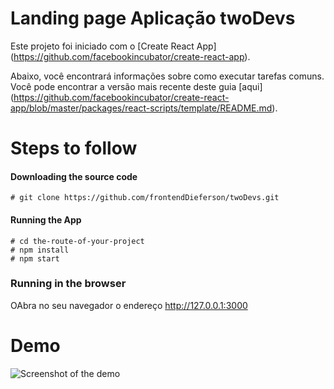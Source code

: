 # Landing page Aplicação twoDevs

Este projeto foi iniciado com o [Create React App] (https://github.com/facebookincubator/create-react-app).

Abaixo, você encontrará informações sobre como executar tarefas comuns. <br>
Você pode encontrar a versão mais recente deste guia [aqui] (https://github.com/facebookincubator/create-react-app/blob/master/packages/react-scripts/template/README.md).

# Steps to follow


#### Downloading the source code
```
# git clone https://github.com/frontendDieferson/twoDevs.git
```

#### Running the App
```
# cd the-route-of-your-project
# npm install
# npm start
```

### Running in the browser

OAbra no seu navegador o endereço http://127.0.0.1:3000

# Demo

![Screenshot of the demo](https://raw.githubusercontent.com/front10/landing-page-create-react-app/master/capture.png)



